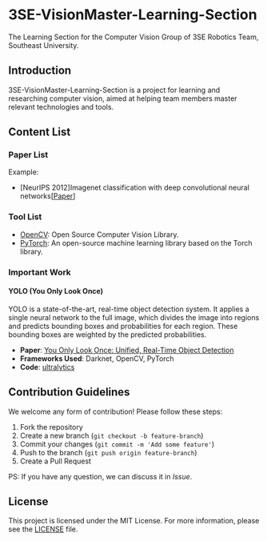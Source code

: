 # 3SE-VisionMaster-Learning-Section
The Learning Section for the Computer Vision Group of 3SE Robotics Team, Southeast University.

## Introduction
3SE-VisionMaster-Learning-Section is a project for learning and researching computer vision, aimed at helping team members master relevant technologies and tools.

## Content List
### Paper List
Example:  
- [NeurIPS 2012]Imagenet classification with deep convolutional neural networks[[Paper](https://proceedings.neurips.cc/paper_files/paper/2012/file/c399862d3b9d6b76c8436e924a68c45b-Paper.pdf)]

### Tool List
- [OpenCV](https://opencv.org/): Open Source Computer Vision Library.
- [PyTorch](https://pytorch.org/): An open-source machine learning library based on the Torch library.

### Important Work
#### YOLO (You Only Look Once)

YOLO is a state-of-the-art, real-time object detection system. It applies a single neural network to the full image, which divides the image into regions and predicts bounding boxes and probabilities for each region. These bounding boxes are weighted by the predicted probabilities.

- **Paper**: [You Only Look Once: Unified, Real-Time Object Detection](https://arxiv.org/abs/1506.02640)
- **Frameworks Used**: Darknet, OpenCV, PyTorch
- **Code**: [ultralytics](https://github.com/ultralytics/ultralytics)

## Contribution Guidelines

We welcome any form of contribution! Please follow these steps:

1. Fork the repository
2. Create a new branch (`git checkout -b feature-branch`)
3. Commit your changes (`git commit -m 'Add some feature'`)
4. Push to the branch (`git push origin feature-branch`)
5. Create a Pull Request

PS: If you have any question, we can discuss it in *Issue*.
## License

This project is licensed under the MIT License. For more information, please see the [LICENSE](LICENSE) file.

